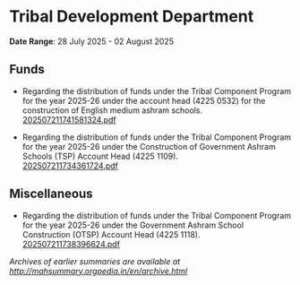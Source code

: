 # Tribal Development Department

**Date Range**: 28 July 2025 - 02 August 2025


## Funds
- Regarding the distribution of funds under the Tribal Component Program for the year 2025-26 under the account head (4225 0532) for the construction of English medium ashram schools.\
  [202507211741581324.pdf](https://gr.maharashtra.gov.in/Site/Upload/Government%20Resolutions/English/202507211741581324.pdf)

- Regarding the distribution of funds under the Tribal Component Program for the year 2025-26 under the Construction of Government Ashram Schools (TSP) Account Head (4225 1109).\
  [202507211734361724.pdf](https://gr.maharashtra.gov.in/Site/Upload/Government%20Resolutions/English/202507211734361724.pdf)

## Miscellaneous
- Regarding the distribution of funds under the Tribal Component Program for the year 2025-26 under the Government Ashram School Construction (OTSP) Account Head (4225 1118).\
  [202507211738396624.pdf](https://gr.maharashtra.gov.in/Site/Upload/Government%20Resolutions/English/202507211738396624.pdf)


*Archives of earlier summaries are available at http://mahsummary.orgpedia.in/en/archive.html*
